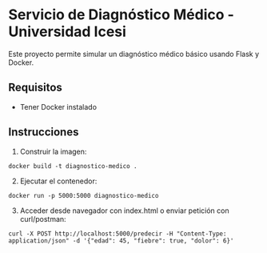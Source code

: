 
# Servicio de Diagnóstico Médico - Universidad Icesi

Este proyecto permite simular un diagnóstico médico básico usando Flask y Docker.

## Requisitos
- Tener Docker instalado

## Instrucciones

1. Construir la imagen:
```
docker build -t diagnostico-medico .
```

2. Ejecutar el contenedor:
```
docker run -p 5000:5000 diagnostico-medico
```

3. Acceder desde navegador con index.html o enviar petición con curl/postman:
```
curl -X POST http://localhost:5000/predecir -H "Content-Type: application/json" -d '{"edad": 45, "fiebre": true, "dolor": 6}'
```
